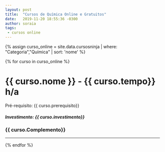 ```yaml
---
layout: post
title:  "Cursos de Química Online e Gratuitos"
date:   2019-11-20 18:55:36 -0300
author: soraia
tags: 
 - cursos online
---
```


<div id="fiap"></div>

 {% assign curso_online = site.data.cursosninja | where: "Categoria","Química" | sort: 'nome'  %}

{% for curso in curso_online %}
<h1 class="post-title">{{ curso.nome }} - {{ curso.tempo}} h/a</h1>

<p>Pré-requisito: {{ curso.prerequisito}}</p>

<h5>Investimento: {{ curso.investimento}}</h5>
<h3>{{ curso.Complemento}}</h3>
<hr>

 {% endfor %}      
